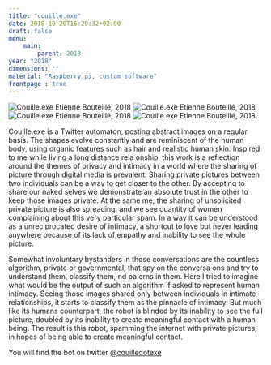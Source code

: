 ```yaml
---
title: "couille.exe"
date: 2018-10-20T16:20:32+02:00
draft: false
menu:
    main:   
        parent: 2018 
year: "2018"
dimensions: ""
material: "Raspberry pi, custom software"
frontpage : true
---
```


![Couille.exe Etienne Bouteillé, 2018](/img/couille_screen_2.jpg)
![Couille.exe Etienne Bouteillé, 2018](/img/couille1.jpg)
![Couille.exe Etienne Bouteillé, 2018](/img/couille2.jpg)
![Couille.exe Etienne Bouteillé, 2018](/img/couille3.jpg)

Couille.exe is a Twitter automaton, posting abstract images on a regular basis. The shapes evolve constantly and are reminiscent of the human body, using organic features such as hair and realistic human skin. Inspired to me while living a long distance rela onship, this work is a reflection around the themes of privacy and intimacy in a world where the sharing of picture through digital media is prevalent. Sharing private pictures between two individuals can be a way to get closer to the other. By accepting to share our naked selves we demonstrate an absolute trust in the other to keep those images private. At the same me, the sharing of unsolicited private picture is also spreading, and we see quantity of women complaining about this very particular spam. In a way it can be understood as a unreciprocated desire of intimacy, a shortcut to love but never leading anywhere because of its lack of empathy and inability to see the whole picture.
					
Somewhat involuntary bystanders in those conversations are the countless algorithm, private or governmental, that spy on the conversa ons and try to understand them, classify them, nd pa erns in them. Here I tried to imagine what would be the output of such an algorithm if asked to represent human intimacy. Seeing those images shared only between individuals in intimate relationships, it starts to classify them as the pinnacle of intimacy. But much like its humans counterpart, the robot is blinded by its inability to see the full picture, doubled by its inability to create meaningful contact with a human being. The result is this robot, spamming the internet with private pictures, in hopes of being able to create meaningful contact.

You will find the bot on twitter [@couilledotexe](http://twitter.com/couilledotexe)
